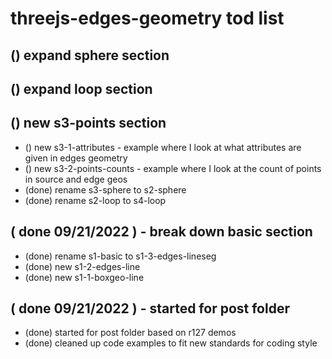 # threejs-edges-geometry tod list

## () expand sphere section

## () expand loop section

## () new s3-points section
* () new s3-1-attributes - example where I look at what attributes are given in edges geometry
* () new s3-2-points-counts - example where I look at the count of points in source and edge geos
* (done) rename s3-sphere to s2-sphere
* (done) rename s2-loop to s4-loop

## ( done 09/21/2022 ) - break down basic section
* (done) rename s1-basic to s1-3-edges-lineseg
* (done) new s1-2-edges-line
* (done) new s1-1-boxgeo-line

## ( done 09/21/2022 ) - started for post folder
* (done) started for post folder based on r127 demos
* (done) cleaned up code examples to fit new standards for coding style
